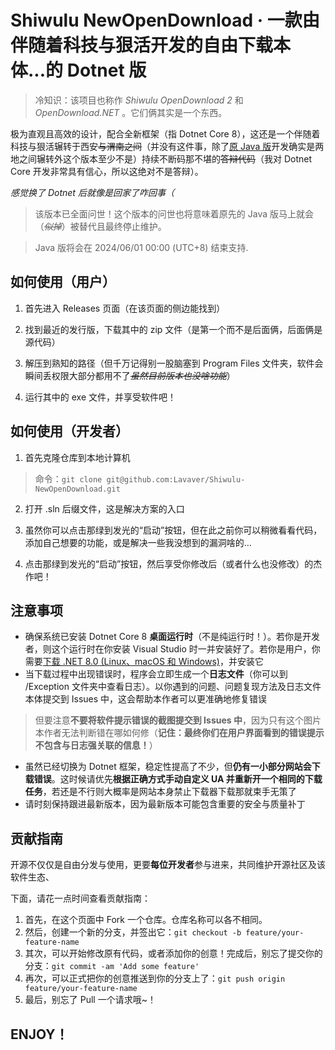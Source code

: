 # Shiwulu NewOpenDownload · 一款由伴随着科技与狠活开发的自由下载本体...的 Dotnet 版

> 冷知识：该项目也称作 *Shiwulu OpenDownload 2* 和 *OpenDownload.NET* 。它们俩其实是一个东西。

极为直观且高效的设计，配合全新框架（指 Dotnet Core 8），这还是一个伴随着科技与狠活辗转于西安~~与渭南之间~~（并没有这件事，除了[原 Java 版](https://github.com/lavaver/Shiwulu-OpenDownload)开发确实是两地之间辗转外这个版本至少不是）持续不断码那不堪的~~答辩代码~~（我对 Dotnet Core 开发非常具有信心，所以这绝对不是答辩）。

*感觉换了 Dotnet 后就像是回家了咋回事（*

> 该版本已全面问世！这个版本的问世也将意味着原先的 Java 版马上就会（~~*似掉*~~）被替代且最终停止维护。

> Java 版将会在 2024/06/01 00:00 (UTC+8) 结束支持.

## 如何使用（用户）

1. 首先进入 Releases 页面（在该页面的侧边能找到）

2. 找到最近的发行版，下载其中的 zip 文件（是第一个而不是后面俩，后面俩是源代码）

3. 解压到熟知的路径（但千万记得别一股脑塞到 Program Files 文件夹，软件会瞬间丢权限大部分都用不了~~*虽然目前版本也没啥功能*~~）

4. 运行其中的 exe 文件，并享受软件吧！

## 如何使用（开发者）

1. 首先克隆仓库到本地计算机

> 命令：`git clone git@github.com:Lavaver/Shiwulu-NewOpenDownload.git`

2. 打开 .sln 后缀文件，这是解决方案的入口

3. 虽然你可以点击那绿到发光的“启动”按钮，但在此之前你可以稍微看看代码，添加自己想要的功能，或是解决一些我没想到的漏洞啥的...

4. 点击那绿到发光的“启动”按钮，然后享受你修改后（或者什么也没修改）的杰作吧！

## 注意事项

- 确保系统已安装 Dotnet Core 8 **桌面运行时**（不是纯运行时！）。若你是开发者，则这个运行时在你安装 Visual Studio 时一并安装好了。若你是用户，你需要[下载 .NET 8.0 (Linux、macOS 和 Windows)](https://dotnet.microsoft.com/zh-cn/download/dotnet/8.0)，并安装它
- 当下载过程中出现错误时，程序会立即生成一个**日志文件**（你可以到 /Exception 文件夹中查看日志）。以你遇到的问题、问题复现方法及日志文件本体提交到 Issues 中，这会帮助本作者可以更准确地修复错误

> 但要注意**不要将软件提示错误的截图提交到 Issues 中**，因为只有这个图片本作者无法判断错在哪如何修（**记住：最终你们在用户界面看到的错误提示不包含与日志强关联的信息！**）

- 虽然已经切换为 Dotnet 框架，稳定性提高了不少，但**仍有一小部分网站会下载错误**。这时候请优先**根据正确方式手动自定义 UA 并重新开一个相同的下载任务**，若还是不行则大概率是网站本身禁止下载器下载那就束手无策了
- 请时刻保持跟进最新版本，因为最新版本可能包含重要的安全与质量补丁

## 贡献指南

开源不仅仅是自由分发与使用，更要**每位开发者**参与进来，共同维护开源社区及该软件生态、

下面，请花一点时间查看贡献指南：

1. 首先，在这个页面中 Fork 一个仓库。仓库名称可以各不相同。
2. 然后，创建一个新的分支，并签出它：`git checkout -b feature/your-feature-name`
3. 其次，可以开始修改原有代码，或者添加你的创意！完成后，别忘了提交你的分支：`git commit -am 'Add some feature'`
4. 再次，可以正式把你的创意推送到你的分支上了：`git push origin feature/your-feature-name`
5. 最后，别忘了 Pull 一个请求哦~！

## ENJOY！